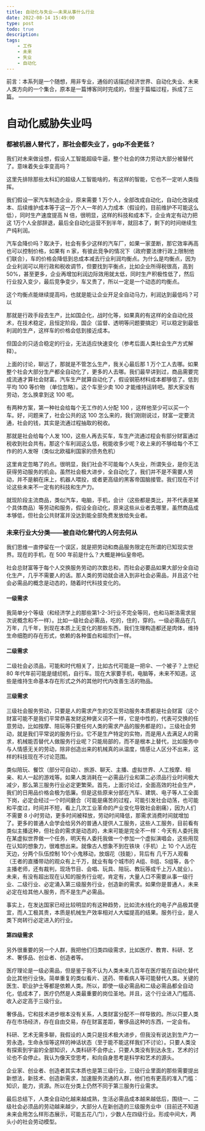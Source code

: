 ```yaml
---
title: 自动化与失业——未来从事什么行业
date: 2022-08-14 15:49:00
type: post
todo: true
description: 
tags:
    - 工作
    - 未来
    - 失业
    - 自动化
---
```


前言：本系列是一个随想，用非专业，通俗的话描述经济世界、自动化失业、未来人类方向的一个集合，原本是一篇博客同时完成的，但鉴于篇幅过程，拆成了三篇。
————————————

# 自动化威胁失业吗



### 都被机器人替代了，那社会都失业了，gdp不会更低？

我们对未来做设想，假设人工智能超级牛逼，整个社会的体力劳动大部分被替代了。意味着失业率变高吗？

这里先排除那些太科幻的超级人工智能啥的，有这样的智能，它也不一定听人类指挥。

我们假设一家汽车制造企业，原来需要 1 万个人，全部改成自动化，自动化改装成本、后续维护成本等于这一万个人一年的人力成本（假设的，目前维护不可能这么低），同时生产速度提高 N 倍，很明显，这样的科技和成本下，企业肯定有动力把这 1万个人全部辞退，最后全自动化运营不到半年，就回本了，剩下的时间继续生产纯利润。

汽车会降价吗？取决于，社会有多少这样的汽车厂，如果一家垄断，那它效率再高也可以控制价格，如果有 n 家，有彼此竞争的情况下（政府要法律行政上限制他们联合），车的价格会降低到总成本减去行业利润均衡点。为什么是均衡点，因为企业利润可以用行政和税收调节，但要找到平衡点，比如企业所得税很高，高到50%，甚至更多，企业再增加利润边际效用就太低，同时生产积极性低了，然后行业投入变少，最后竞争变少，车又贵了，所以一定是一个动态的均衡点。

这个均衡点能继续提高吗，也就是能让企业开足全自动马力，利润达到最低吗？可以

那就是行政手段去生产，比如国企化，战时化等，如果真的有这样的全自动化技术，在技术稳定，且恒定阶段，国企（监督、透明等问题要搞定）可以稳定到最低利润的生产，这样车的价格会低到接近成本。

但国企的只适合稳定的行业，无法适应快速变化（参考后面人类社会生产方式解释）。

上面的讨论，聊远了，那就是不管怎么生产，我关心最后那 1 万个工人去哪。如果整个社会大部分生产都全自动化了，更多的人去哪。我们最早讲到过，商品需要完成流通才算社会财富。汽车生产就算自动化了，假设钢筋材料成本都够低了。低到平均 100 等价物 （单位忽略）。这个车至少卖 100 才能维持运转吧。那大家没有劳动，怎么换拿到这 100 呢。

有两种方案，第一种社会给每个无工作的人分配 100 ，这样他至少可以买一个车。好，问题来了，社会公共的这 100 怎么来的，我们刚刚说过，财富一定要流通，社会的钱，其实是流通过程抽取的税收。

那就是社会给每个人发 100，这些人再去买车，车生产流通过程会有部分财富通过税收到社会共有。那这个车利润这么低，税能收多少呢？收上来的不够给每个不工作的的人发呀（类似北欧福利国家的债务危机）

这里肯定忽略了的点。很明显，我们社会不可能每个人失业，所谓失业，是你无法获得劳动服务的机会。虽然社会极大进步，全自动化了，我们并不是不需要人劳动，并不是躺在床上，机器人喂投，或者更高级的黑客帝国脑接管。我们现在不讨论这些未来不一定有的科技和生产力。

就现阶段主流商品，类似汽车，电脑，手机，会计（这些都是类比，并不代表是某个具体商品）等劳动和服务，假设全自动化，原来这些从业者去哪里，虽然商品成本够低，但社会公共财富并没达到能全部免费发放给失业者。

### 未来行业大分类——被自动化替代的人何去何从

我们思维一直停留在一个误区，就是把劳动和商品服务限定在所谓的已知现实世界。现在的手机，在 500 年前是什么？大概是神仙皇帝吧。

社会总财富等于每个人交换服务劳动的次数总和，而社会必要品如果大部分全自动化生产，几乎不需要人的话。那人类的劳动就会进入到非社会必需品，并且这个社会必需品的概念是动态的，随着时代科技变化的。

#### 一级需求

我简单分个等级（和经济学上的那些第1-2-3行业不完全等同，也和马斯洛需求层次说概念和不一样）。比如一级社会必需品，吃的，住的，穿的。一级必需品在几万年，几千年，到现在本质上无变化的那些东西，我们生理构造都还是肉体，维持生命细胞的存在形式，依赖的各种蛋白和祖宗们一样。

#### 二级需求

二级社会必须品，可能和时代相关了，比如古代可能是一把伞、一个被子？上世纪 80 年代年前可能是缝纫机，自行车。现在大家要手机，电脑等，未来不知道。这些是维持生命基本存在形式之外的其他时代内改善生活的物品。

#### 三级需求

三级社会服务劳动，只要是人的需求产生的交互劳动服务本质都是社会财富（这个财富可能不是我们平常恭喜发财这种褒义词不一样，它是中性的，代表可交换的任意劳动，比如按摩、陪玩等只要任何人类的需求产品的服务都是的）。三级社会劳动，就是我们平常说的服务行业。它不是生产特定的实物，而是用人去满足人的需求，机械能否替代人做服务行业呢？只能局部的，而不是根本上替代，比如服务中与人情感无关的劳动，除非创造出来的机械真的从温度，情感让人区分不出来，这样的科技现在不讨论范围。

类似陪玩、餐饮（部分可自动）、旅游、聊天、主播、虚拟世界、人工按摩、相亲、和人一起的游戏等。如果人类消耗在一必需品行业和第二必须品行业时间极大减少，那么第三服务行业必定更繁荣。首先，上面讨论过，全面高效的社会生产，我们的日用品价格会极为低廉。但是这些原来分部在汽车、建筑、电子等人工全面下岗，必定会经过一个时间磨合（可能是痛苦的过程，可能引发社会动荡，也可能和平度过，时间并不短，看上几次工业革命的产业变化导致社会剧痛），因为人们不需要 8 小时劳动，更多时间被释放，劳动时间降低，那需求消费时间就增加了。更多的普通人会学会给另外的普通人提供人工服务，这些人工服务，目前看有类似主播这种，但社会的需求是动态的，未来可能是完全不一样：今天有人委托我在某虚拟世界做一个任务，明天有人委托我做一个参加一个虚拟演唱会，这些用现在认知的想象力，很难想出来。就像古人想象不到在铁块（手机）上 10 个人远在天边，分两个队伍控制 10个小鬼移动，放烟花（技能），背后有 几千万人观看（王者的直播带动的观众有上千万，就业有每个城市的 A组、B组、S组等，各个主播老师，还有裁判，现场节目、会唱、玩具、陪玩、教玩等成千上万人就业）。未来，有没有超出现在认知的服务行业呢，肯定有，大量人口不需要从事一级行业、二级行业、必定涌入第三级服务行业，创造新的需求。如果你是普通人，未来必定在给其他人服务，而不是生产必需品。

事实上，在发达国家已经比较明显的有这种趋势，比如流水线化的电子产品极其便宜，而人工极其贵，本质是机械生产效率相对人大幅提高的结果。服务行业，是人类下岗转行必定进入的行业。

#### 第四级需求


另外很重要的另一个人群，我把他们归类四级需求，比如医疗、教育、科研、艺术、奢侈品、创业者、创造者等。

医疗理论是一级必需品，但是鉴于我不认为人类未来几百年在医疗能在自动化替代会比其他行业快。简单重复的类似看片、送药、带看病人等可能替代人类。关键的医生、职业护士等都是依赖人类。所以，即使一级必需品和二级必需品都全自动化，低成本了，医疗仍然是人类最重要的岗位圣地。并且，这个行业进入门槛高、收入必定高于三级行业。

奢侈品，它和技术进步根本没有关系，人类财富分配不一样导致的。所以只要人类存在市场经济，存在自由交易，存在财富差距，奢侈品这种的东西，一定会有。

科研、艺术无需多聊，我假设的人类只是技术极大进步，但我没有说达到生产力一劳永逸，生命永恒等这样的神话状态（至于能不能这样我们不讨论）。只要人类没有探索到宇宙的全部知识，人类科研不会停止，只要人类没有到达永生，艺术的讨论也不会停止。我认为像天空思考，和向自身思考是科学和艺术的源头。

企业家、创业者、创造者其实本质也是第三级行业，三级行业里面的那些需要提出新想法，新技术、创造新需求，加速服务流通的人群，他们也有更高的准入门槛：知识，能力，资源。所以在分类上仍然不同于第三服务行业需求。

最后总结下，人类全自动化越来越成熟，生活必需品成本越来越低后，围绕一、二级社会必须品的劳动越来越少，大部分人在新创造的三级服务业中（目前还不知道未来会用怎么样形态展示，可能五花八门），少数人在四级行业。形成中间大，两头小的社会劳动模型。
